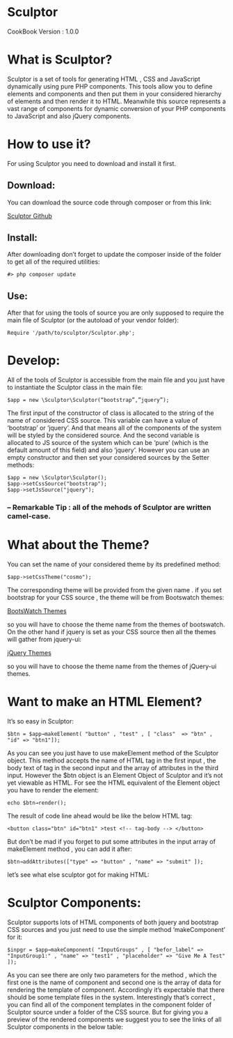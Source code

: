# Sculptor
CookBook Version : 1.0.0

# What is Sculptor?
Sculptor is a set of tools for generating HTML , CSS and JavaScript dynamically using pure PHP components. This tools allow you to define elements and components and then put them in your considered hierarchy of elements and then render it to HTML.
Meanwhile this source represents a vast range of components for dynamic conversion of your PHP components to JavaScript and also jQuery components. 

# How to use it?
For using Sculptor you need to download and install it first.

## Download:
You can download the source code through composer or from this link:

[Sculptor Github](https://github.com/ali-souri/sculptor)

## Install:
After downloading don’t forget to update the composer inside of the folder to get all of the required utilities:

`#> php composer update`

## Use:
After that for using the tools of source you are only supposed to require the main file of Sculptor (or the autoload of your vendor folder):

`Require '/path/to/sculptor/Sculptor.php';`

# Develop:
All of the tools of Sculptor is accessible from the main file and you just have to instantiate the Sculptor class in the main file:

`$app = new \Sculptor\Sculptor(“bootstrap”,”jquery”);`

The first input of the constructor of class is allocated to the string of the name of considered CSS source. This variable can have a value of ‘bootstrap’ or ‘jquery’. And that means all of the components of the system will be styled by the considered source. And the second variable is allocated to JS source of the system which can be ‘pure’ (which is the default amount of this field) and also ‘jquery’. However you can use an empty constructor and then set your considered sources by the Setter methods:

```
$app = new \Sculptor\Sculptor();
$app->setCssSource("bootstrap");
$app->setJsSource("jquery");
```

### – Remarkable Tip  : all of the mehods of Sculptor are written camel-case.

# What about the Theme? 
You can set the name of your considered theme by its predefined method:

`$app->setCssTheme("cosmo");`

The corresponding theme will be provided from the given name  . if you set bootstrap for your CSS source , the theme will be from Bootswatch themes:

[BootsWatch Themes](http://bootswatch.com/)

so you will have to choose the theme name from the themes of bootswatch. On the other hand if jquery is set as your CSS source then all the themes will gather from jquery-ui:

[jQuery Themes](http://jqueryui.com/themeroller/)

so you will have to choose the theme name from the themes of jQuery-ui themes.

# Want to make an HTML Element?
It’s so easy in Sculptor:

`$btn = $app→makeElement( "button" , "test" , [ "class"  => "btn" , "id" => "btn1"]);`

As you can see you just have to use makeElement method of the Sculptor object. This method accepts the name of HTML tag in the first input , the body text of tag in the second input and the array of attributes in the third input. However the $btn object is an Element Object of Sculptor and it’s not yet viewable as HTML. For see the HTML equivalent of the Element object you have to render the element:

`echo $btn→render();`

The result of code line ahead would be like the below HTML tag:

`<button class="btn" id="btn1" >test <!-- tag-body --> </button>`

But don’t be mad if you forget to put some attributes in the input array of makeElement method , you can add it after:

`$btn→addAttributes(["type" => "button" , "name" => "submit" ]);`

let’s see what else sculptor got for making HTML:

# Sculptor Components: 
Sculptor supports lots of HTML components of both jquery and bootstrap CSS sources and you just need to use the simple method ‘makeComponent’ for it:

`$inpgr = $app→makeComponent( "InputGroups" , [ "befor_label" => "InputGroup1:" , "name" => "test1" , "placeholder" => "Give Me A Test" ]);`

As you can see there are only two parameters for the method , which the first one is the name of component and second one is the array of data for rendering the template of component.
Accordingly it’s expectable that there should be some template files in the system. Interestingly that’s correct , you can find all of the component templates in the component folder of Sculptor source under a folder of the CSS source. But for giving you a preview of the rendered components we suggest you to see the links of all Sculptor components in the below table:

